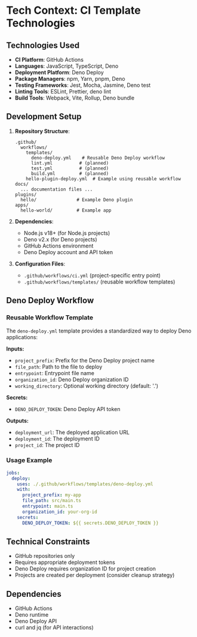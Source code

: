 # Tech Context: CI Template Technologies

## Technologies Used
- **CI Platform**: GitHub Actions
- **Languages**: JavaScript, TypeScript, Deno
- **Deployment Platform**: Deno Deploy
- **Package Managers**: npm, Yarn, pnpm, Deno
- **Testing Frameworks**: Jest, Mocha, Jasmine, Deno test
- **Linting Tools**: ESLint, Prettier, deno lint
- **Build Tools**: Webpack, Vite, Rollup, Deno bundle

## Development Setup
1. **Repository Structure**:
   ```
   .github/
     workflows/
       templates/
         deno-deploy.yml    # Reusable Deno Deploy workflow
         lint.yml          # (planned)
         test.yml          # (planned)
         build.yml         # (planned)
       hello-plugin-deploy.yml  # Example using reusable workflow
   docs/
     ... documentation files ...
   plugins/
     hello/               # Example Deno plugin
   apps/
     hello-world/         # Example app
   ```

2. **Dependencies**:
   - Node.js v18+ (for Node.js projects)
   - Deno v2.x (for Deno projects)
   - GitHub Actions environment
   - Deno Deploy account and API token

3. **Configuration Files**:
   - `.github/workflows/ci.yml` (project-specific entry point)
   - `.github/workflows/templates/` (reusable workflow templates)

## Deno Deploy Workflow

### Reusable Workflow Template
The `deno-deploy.yml` template provides a standardized way to deploy Deno applications:

**Inputs:**
- `project_prefix`: Prefix for the Deno Deploy project name
- `file_path`: Path to the file to deploy
- `entrypoint`: Entrypoint file name
- `organization_id`: Deno Deploy organization ID
- `working_directory`: Optional working directory (default: '.')

**Secrets:**
- `DENO_DEPLOY_TOKEN`: Deno Deploy API token

**Outputs:**
- `deployment_url`: The deployed application URL
- `deployment_id`: The deployment ID
- `project_id`: The project ID

### Usage Example
```yaml
jobs:
  deploy:
    uses: ./.github/workflows/templates/deno-deploy.yml
    with:
      project_prefix: my-app
      file_path: src/main.ts
      entrypoint: main.ts
      organization_id: your-org-id
    secrets:
      DENO_DEPLOY_TOKEN: ${{ secrets.DENO_DEPLOY_TOKEN }}
```

## Technical Constraints
- GitHub repositories only
- Requires appropriate deployment tokens
- Deno Deploy requires organization ID for project creation
- Projects are created per deployment (consider cleanup strategy)

## Dependencies
- GitHub Actions
- Deno runtime
- Deno Deploy API
- curl and jq (for API interactions)
